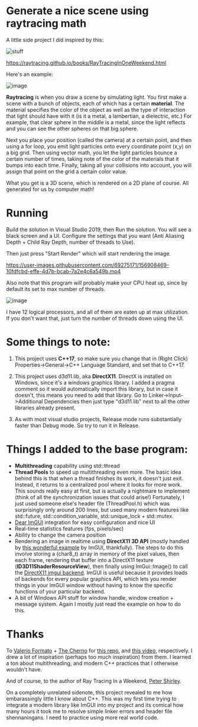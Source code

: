 # Generate a nice scene using raytracing math

A little side project I did inspired by this:

![stuff](https://images-na.ssl-images-amazon.com/images/I/414m4ETx0AL._SX342_SY445_QL70_ML2_.jpg)

https://raytracing.github.io/books/RayTracingInOneWeekend.html

 Here's an example:

![image](https://user-images.githubusercontent.com/69275171/156908085-4ffbeebf-ffff-44de-84fe-42eab716bdc3.png)

**Raytracing** is when you draw a scene by simulating light. You first make a scene with a bunch of objects, each of which has a certain **material**. The material specifies the color of the object as well as the type of interaction that light should have with it (is it a metal, a lambertian, a dielectric, etc.) For example, that clear sphere in the middle is a metal, since the light reflects and you can see the other spheres on that big sphere.

Next you place your position (called the camera) at a certain point, and then using a for loop, you emit light particles onto every coordinate point (x,y) on a big grid. Then using vector math, you let the light particles bounce a certain number of times, taking note of the color of the materials that it bumps into each time. Finally, taking all your collisions into account, you will assign that point on the grid a certain color value.

What you get is a 3D scene, which is rendered on a 2D plane of course. All generated for us by computer math!

# Running

Build the solution in Visual Studio 2019, then Run the solution. You will see a black screen and a UI. Configure the settings that you want (Anti Aliasing Depth + Child Ray Depth, number of threads to Use). 

Then just press "Start Render" which will start rendering the image.

https://user-images.githubusercontent.com/69275171/156908469-10fdfcbd-effe-4d7b-bcab-7a2e4c6a549b.mp4

Also note that this program will probably make your CPU heat up, since by default its set to max number of threads. 

![image](https://user-images.githubusercontent.com/69275171/156908519-4398e2d4-d397-4567-8e5f-51d15f8d9b54.png)

I have 12 logical processors, and all of them are eaten up at max utilization. If you don't want that, just turn the number of threads down using the UI.

# Some things to note:

1. This project uses **C++17**, so make sure you change that in (Right Click) Properties->General->C++ Language Standard, and set that to C++17.

2. This project uses d3d11.lib, aka **DirectX11**. DirectX is installed on Windows, since it's a windows graphics library. I added a pragma comment so it would automatically import this library, but in case it doesn't, this means you need to add that library. Go to Linker->Input->Additional Dependencies then just type "d3d11.lib" next to all the other libraries already present.

3. As with most visual studio projects, Release mode runs substantially faster than Debug mode. So try to run it in Release.

# Things I added to the base program:

- **Multithreading** capability using std::thread
- **Thread Pools** to speed up multithreading even more. The basic idea behind this is that when a thread finishes its work, it doesn't just exit. Instead, it returns to a centralized pool where it looks for more work. This sounds really easy at first, but is actually a nightmare to implement (think of all the synchronization issues that could arise!) Fortunately, I just used someone else's header file (ThreadPool.h) which was surprisingly only around 200 lines, but used many modern features like std::future, std::condition_variable, std::unique_lock + std::mutex.
- [Dear ImGUI](https://github.com/ocornut/imgui) integration for easy configuration and nice UI
- Real-time statistics features (fps, pixels/sec)
- Ability to change the camera position
- Rendering an image in realtime using **DirectX11 3D API** (mostly handled by [this wonderful example](https://github.com/ocornut/imgui/wiki/Image-Loading-and-Displaying-Examples#about-imtextureid) by ImGUI, thankfully). The steps to do this involve storing a (char8_t) array in memory of the pixel values, then each frame, rendering that buffer into a DirectX11 texture (**ID3D11ShaderResourceView**), then finally using ImGui::Image() to call the [DirectX11 imgui backend](https://github.com/ocornut/imgui/blob/master/backends/imgui_impl_dx11.cpp). ImGUI is useful because it provides loads of backends for every popular graphics API, which lets you render things in your ImGUI window without having to know the specific functions of your particular backend.
- A bit of Windows API stuff for window handle, window creation + message system. Again I mostly just read the example on how to do this.

# Thanks 

To [Valerio Formato](https://github.com/valerioformato) + [The Cherno](https://www.youtube.com/channel/UCQ-W1KE9EYfdxhL6S4twUNw) for [this repo](https://github.com/valerioformato/RTIAW), and [this video](https://www.youtube.com/watch?v=mOSirVeP5lo), respectively. I drew a lot of inspiration (perhaps too much inspiration) from them. I learned a ton about multithreading, and modern C++ practices that I otherwise wouldn't have.

And of course, to the author of Ray Tracing In a Weekend, [Peter Shirley](https://github.com/petershirley).

On a completely unrelated sidenote, this project revealed to me how embarassingly little I know about C++. This was my first time trying to integrate a modern library like ImGUI into my project and its comical how many hours it took me to resolve simple linker errors and header file shennaningans. I need to practice using more real world code.
